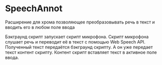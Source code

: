 # SpeechAnnot
Расширение для хрома позволяющее преобразовывать речь в текст и вводить его в любом поле ввода

Бэкграунд скрипт запускает скрипт микрофона. Скрипт микрофона слушает речь и переводит её в текст с помощью Web Speech API. 
Полученный текст передаётся бэкграунд скрипту. А он уже передает текст контент скрипту. Контент скрипт вставляет текст в активное поле ввода. 
